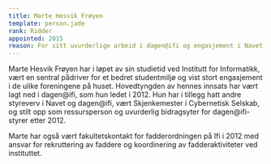 ```yaml
---
title: Marte Hesvik Frøyen
template: person.jade
rank: Ridder
appointed: 2015
reason: For sitt uvurderlige arbeid i dagen@ifi og engasjement i Navet og Cybernetisk selskab, i tillegg til ekstra innsats for å bedre studentmiljøet ellers, tildeles Marte Hesvik Frøyen graden Ridder av Hennes Majestet Keiserpingvinen den Fornemmes orden.
---
```


Marte Hesvik Frøyen har i løpet av sin studietid ved Institutt for Informatikk, vært en sentral pådriver for et bedret studentmiljø og vist stort engasjement i de ulike foreningene på huset. Hovedtyngden av hennes innsats har vært lagt ned i dagen@ifi, som hun ledet i 2012. Hun har i tillegg hatt andre styreverv i Navet og dagen@ifi, vært Skjenkemester i Cybernetisk Selskab, og stilt opp som ressursperson og uvurderlig bidragsyter for dagen@ifi-styrer etter 2012.

Marte har også vært fakultetskontakt for fadderordningen på Ifi i 2012 med ansvar for rekruttering av faddere og koordinering av fadderaktiviteter ved instituttet.